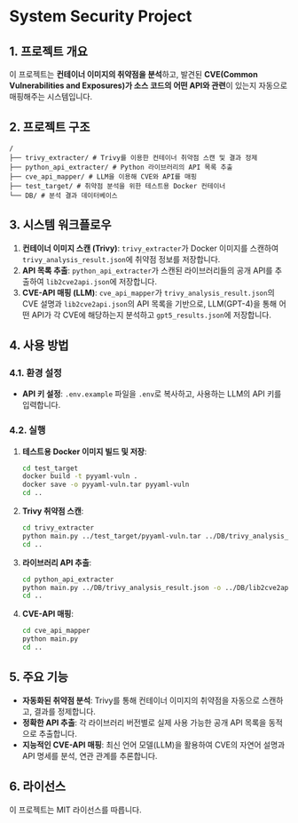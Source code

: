 # System Security Project

## 1\. 프로젝트 개요

이 프로젝트는 **컨테이너 이미지의 취약점을 분석**하고, 발견된 **CVE(Common Vulnerabilities and Exposures)가 소스 코드의 어떤 API와 관련**이 있는지 자동으로 매핑해주는 시스템입니다.

## 2\. 프로젝트 구조

```
/
├── trivy_extracter/ # Trivy를 이용한 컨테이너 취약점 스캔 및 결과 정제
├── python_api_extracter/ # Python 라이브러리의 API 목록 추출
├── cve_api_mapper/ # LLM을 이용해 CVE와 API를 매핑
├── test_target/ # 취약점 분석을 위한 테스트용 Docker 컨테이너
└── DB/ # 분석 결과 데이터베이스
```

## 3\. 시스템 워크플로우

1.  **컨테이너 이미지 스캔 (Trivy)**: `trivy_extracter`가 Docker 이미지를 스캔하여 `trivy_analysis_result.json`에 취약점 정보를 저장합니다.
2.  **API 목록 추출**: `python_api_extracter`가 스캔된 라이브러리들의 공개 API를 추출하여 `lib2cve2api.json`에 저장합니다.
3.  **CVE-API 매핑 (LLM)**: `cve_api_mapper`가 `trivy_analysis_result.json`의 CVE 설명과 `lib2cve2api.json`의 API 목록을 기반으로, LLM(GPT-4)을 통해 어떤 API가 각 CVE에 해당하는지 분석하고 `gpt5_results.json`에 저장합니다.

## 4\. 사용 방법

### 4.1. 환경 설정

  - **API 키 설정**: `.env.example` 파일을 `.env`로 복사하고, 사용하는 LLM의 API 키를 입력합니다.

### 4.2. 실행

1.  **테스트용 Docker 이미지 빌드 및 저장**:

    ```bash
    cd test_target
    docker build -t pyyaml-vuln .
    docker save -o pyyaml-vuln.tar pyyaml-vuln
    cd ..
    ```

2.  **Trivy 취약점 스캔**:

    ```bash
    cd trivy_extracter
    python main.py ../test_target/pyyaml-vuln.tar ../DB/trivy_analysis_result.json
    cd ..
    ```

3.  **라이브러리 API 추출**:

    ```bash
    cd python_api_extracter
    python main.py ../DB/trivy_analysis_result.json -o ../DB/lib2cve2api.json
    cd ..
    ```

4.  **CVE-API 매핑**:

    ```bash
    cd cve_api_mapper
    python main.py
    cd ..
    ```

## 5\. 주요 기능

  - **자동화된 취약점 분석**: Trivy를 통해 컨테이너 이미지의 취약점을 자동으로 스캔하고, 결과를 정제합니다.
  - **정확한 API 추출**: 각 라이브러리 버전별로 실제 사용 가능한 공개 API 목록을 동적으로 추출합니다.
  - **지능적인 CVE-API 매핑**: 최신 언어 모델(LLM)을 활용하여 CVE의 자연어 설명과 API 명세를 분석, 연관 관계를 추론합니다.

## 6\. 라이선스

이 프로젝트는 MIT 라이선스를 따릅니다.